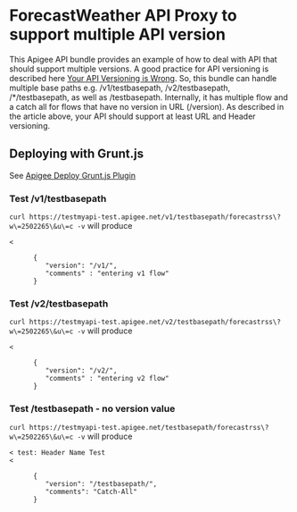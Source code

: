 ForecastWeather API Proxy to support multiple API version
=====
This Apigee API bundle provides an example of how to deal with API that should support multiple versions. A good practice for API versioning is described here [Your API Versioning is Wrong](http://java.dzone.com/articles/your-api-versioning-wrong). So, this bundle can handle multiple base paths e.g. /v1/testbasepath, /v2/testbasepath, /*/testbasepath, as well as /testbasepath. Internally, it has multiple flow and a catch all for flows that have no version in URL (/version). As described in the article above, your API should support at least URL and Header versioning.


## Deploying with Grunt.js

See [Apigee Deploy Grunt.js Plugin](https://github.com/apigeecs/apigee-deploy-grunt-plugin)

### Test /v1/testbasepath

```curl https://testmyapi-test.apigee.net/v1/testbasepath/forecastrss\?w\=2502265\&u\=c -v```
will produce
```< test: Header Name Test
< 

      {
         "version": "/v1/",
         "comments" : "entering v1 flow"
      }
```

### Test /v2/testbasepath

```curl https://testmyapi-test.apigee.net/v2/testbasepath/forecastrss\?w\=2502265\&u\=c -v```
will produce
```< test: Header Name Test
< 

      {
         "version": "/v2/",
         "comments" : "entering v2 flow"
      }
```

### Test /testbasepath - no version value

```curl https://testmyapi-test.apigee.net/testbasepath/forecastrss\?w\=2502265\&u\=c -v```
will produce
```
< test: Header Name Test
< 

      {
         "version": "/testbasepath/",
         "comments": "Catch-All"
      }
```
